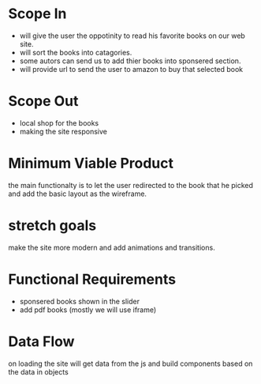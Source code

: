# Scope In

- will give the user the oppotinity to read his favorite books on our web site.
- will sort the books into catagories.
- some autors can send us to add thier books into sponsered section.
- will provide url to send the user to amazon to buy that selected book

# Scope Out

- local shop for the books
- making the site responsive

# Minimum Viable Product

the main functionalty is to let the user redirected to the book that he picked and add the basic layout as the wireframe.

# stretch goals

make the site more modern and add animations and transitions.

# Functional Requirements

- sponsered books shown in the slider
- add pdf books (mostly we will use iframe)

# Data Flow

on loading the site will get data from the js and build components based on the data in objects
